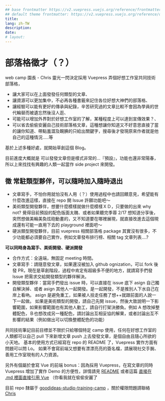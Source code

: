 ```yaml
---
## base frontmatter https://v2.vuepress.vuejs.org/reference/frontmatter.html#frontmatter
## default theme frontmatter: https://v2.vuepress.vuejs.org/reference/default-theme/frontmatter.html#frontmatter
title:
lang: zh-TW
description:
date:
# layout:
---
```


# 部落格徵才（？）

web camp 園長 - Chris 靈光一閃決定採用 Vuepress 弄個好想工作室共同技術部落格，

- 讓大家可以在上面發發任何類型的文章、
- 讓資源可以更加集中，不必再各種書籤來記住各位好想大神們的部落格、
- 讓經驗可以能有更好的傳承與紀錄，辛苦研究過的文章比較不會因為學員的世代輪替而被遺忘然後沒人逛、
- 可能可以增加外界對於好想工作室的了解，某種程度上可以達到宣傳效果？、
- 可以省去偷偷安麗自己技術部落格文章，這種想讓你知道又不好意思直接了當的讓你知道、帶點羞澀及靦腆的只給出關鍵字，搜尋後才發現原來作者就是他自己的這種情況.....等

基於上述多種好處，就開始草創這個 Blog。

目前進度大概就是 可以發發文章但是樣式非常的...『預設』，功能也還非常陽春，所以上來找找有興趣的人類一起當作 side project 來開發。

## 徵 常駐類型夥伴，可以隨時加入隨時退出

- 文章寫手，不怕你用就怕沒有人用（？）使用過程中也請回饋意見，希望能有什麼改進這樣，直接在 repo 開 Issue 許願功能吧～
- 美術類型開發夥伴，想要什麼模樣就做什麼模樣ＸＤ，只要做的出來 why not?
  覺得目前預設的配色版面太醜、或者如果聽完季蓉 2/17 想知道分享後，突然想做美輪美奐炫砲動畫的，又不知道要在哪裡展現，就直接改進去這個現成還有可能一直用下去的 playground 裡面吧～
- 硬派類型開發夥伴，目前 vuepress 相關部落格 package 其實沒有很多，不少功能都必須要自己實作，例如文章發布排行榜、相關 tag 文章列表....?

**可以同時身為寫手、美術開發、硬派開發**

- 合作方式：全遠端，無固定 meeting 時間。
- 文章寫手：請隨意發文章，如果還沒被加入 github ognization，可以 fork 後發 PR，現在是草創階段，過程中肯定有超級多不便的地方，就請寫手們發 Issue 把需求交給開發類型的夥伴解決。
- 開發類型夥伴：當寫手們發出 issue 時，可以直接在 issue 底下 asign 自己獨自解決掉、或者 asign 其他人一起開發。是一起開發，不是推別人下水自己在岸上看吶。
  asign 是避免重工，如果被人撿走任務了想++就跟前面的人說一下一起做。
  如果是美術類型的開發，請自己先開 issue，然後大致說明一下影響範圍，如果影響範圍也有其他人動工，請自行打架決勝負。例如 A 想改掉整體配色，Ｂ也想改成另一種配色，請討論出互相妥協的解果，或者討論出互不影響的結果（例如做出可以切換整體配色的功能）

共同技術筆記目前目標並不限於只給哪個特定 camp 使用，任何在好想工作室的人類都可以自己 pull 下來新增文章 push 上去發發文章，是個自由且隨心所欲的小天地。
基本的使用方式已經寫在 repo 的 README 了，Vuepress 實作方面有問題可以問 Lo。
如果不會寫前端又想要有漂漂亮亮的簽名檔，請展現社交手腕、善用工作室現有的人力資源。

另外有個屬於會寫 Vue 的前端 bonus：因為採用 Vuepress，在寫文章的同時 Vuepress 增加了實作 Demo 的方便性，詳情請見 [README](https://github.com/goodideas-studio-training-camp/Goodideas-studio-blog) 或者這篇 [直接在 .md 裡面直接引用 Vue](https://g100my.github.io/vuepress/03-vueComponent.html) （你看我就在偷偷安麗了

目前 repo 隸屬于 [goodideas-studio-training-camp](https://github.com/goodideas-studio-training-camp) ，關於權限問題請聯絡 [Chris](https://github.com/goodideas-studio-training-camp/Goodideas-studio-blog/commits?author=dwatow)
